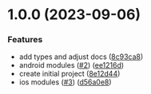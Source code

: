 # 1.0.0 (2023-09-06)


### Features

* add types and adjust  docs ([8c93ca8](https://github.com/capitual/react-native-capface/commit/8c93ca8152e4ce0bea8aee0392a0d660a9d3ae8f))
* android modules ([#2](https://github.com/capitual/react-native-capface/issues/2)) ([ee1216d](https://github.com/capitual/react-native-capface/commit/ee1216de47b58ef33d21b05c5c68b51f5abbf0e2))
* create initial project ([8e12d44](https://github.com/capitual/react-native-capface/commit/8e12d445a34879a9bab72f8fad0c749902b9646e))
* ios modules ([#3](https://github.com/capitual/react-native-capface/issues/3)) ([d56a0e8](https://github.com/capitual/react-native-capface/commit/d56a0e8eaad4be68d546d8c0f50c7e15e2986510))
